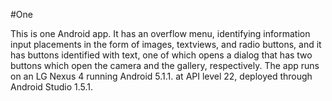 #One

This is one Android app. It has an overflow menu, identifying information input placements in the form of images, textviews, and radio buttons, and it has buttons identified with text, one of which opens a dialog that has two buttons which open the camera and the gallery, respectively. The app runs on an LG Nexus 4 running Android 5.1.1. at API level 22, deployed through Android Studio 1.5.1.

